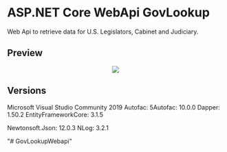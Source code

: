 # ASP.NET Core WebApi GovLookup 

Web Api to retrieve data for U.S. Legislators, Cabinet and Judiciary.
 

## Preview
<p align="center">    
    <img src="http://www.govlookup.mobdemo.org//images//govlookup_webapi_1.jpg" />   
 </p>


## Versions

Microsoft Visual Studio Community 2019
Autofac:		  5Autofac:		  10.0.0
Dapper: 		  1.50.2
EntityFrameworkCore:  3.1.5

Newtonsoft.Json:  12.0.3
NLog:			  3.2.1


 
"# GovLookupWebapi" 
